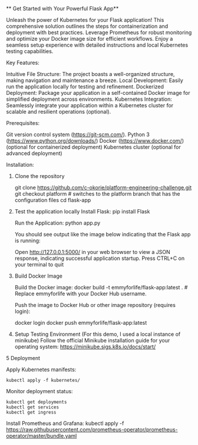 
**  Get Started with Your Powerful Flask App**

Unleash the power of Kubernetes for your Flask application! 
This comprehensive solution outlines the steps for containerization and deployment with best practices. Leverage Prometheus for robust monitoring and optimize your Docker image size for efficient workflows. Enjoy a seamless setup experience with detailed instructions and local Kubernetes testing capabilities.

Key Features:

Intuitive File Structure: The project boasts a well-organized structure, making navigation and maintenance a breeze.
Local Development: Easily run the application locally for testing and refinement.
Dockerized Deployment: Package your application in a self-contained Docker image for simplified deployment across environments.
Kubernetes Integration: Seamlessly integrate your application within a Kubernetes cluster for scalable and resilient operations (optional).

Prerequisites:

Git version control system (https://git-scm.com/).
Python 3 (https://www.python.org/downloads/)
Docker (https://www.docker.com/) (optional for containerized deployment)
Kubernetes cluster (optional for advanced deployment)

Installation:

1. Clone the repository
   
   git clone https://github.com/c-okorie/platform-engineering-challenge.git 
   git checkout platform    # switches to the platform branch that has the configuration files
   cd flask-app

2. Test the application locally 
    Install Flask:
    pip install Flask

    Run the Application:
    python app.py 

    You should see output like the image below indicating that the Flask app is running:

    Open http://127.0.0.1:5000/ in your web browser to view a JSON response, indicating successful application startup.
    Press CTRL+C on your terminal to quit

3. Build Docker Image

    Build the Docker image:
    docker build -t emmyforlife/flask-app:latest . # Replace emmyforlife with your Docker Hub username.

   Push the image to Docker Hub or other image repository (requires login):

    docker login
    docker push emmyforlife/flask-app:latest

4.  Setup Testing Environment (For this demo, I used a local instance of minikube)
Follow the official Minikube installation guide for your operating system:
https://minikube.sigs.k8s.io/docs/start/


5 Deployment

Apply Kubernetes manifests:

    kubectl apply -f kubernetes/

Monitor deployment status:

    kubectl get deployments
    kubectl get services
    kubectl get ingress

Install Prometheus and Grafana:
    kubectl apply -f https://raw.githubusercontent.com/prometheus-operator/prometheus-operator/master/bundle.yaml
